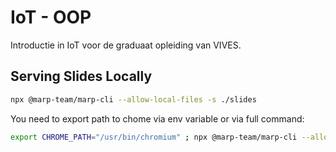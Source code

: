 # IoT - OOP

Introductie in IoT voor de graduaat opleiding van VIVES.

## Serving Slides Locally

```bash
npx @marp-team/marp-cli --allow-local-files -s ./slides
```

You need to export path to chome via env variable or via full command:

```bash
export CHROME_PATH="/usr/bin/chromium" ; npx @marp-team/marp-cli --allow-local-files -s ./slides
```
